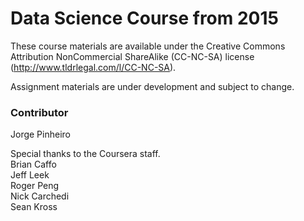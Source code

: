 Data Science Course from 2015
=============================

These course materials are available under the Creative Commons Attribution NonCommercial ShareAlike (CC-NC-SA) license (http://www.tldrlegal.com/l/CC-NC-SA).

Assignment materials are under development and subject to change.

### Contributor

Jorge Pinheiro

Special thanks to the Coursera staff.  
Brian Caffo  
Jeff Leek  
Roger Peng  
Nick Carchedi  
Sean Kross  
